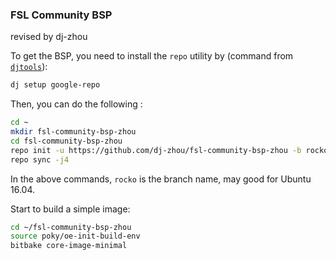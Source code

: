### FSL Community BSP

revised by dj-zhou

To get the BSP, you need to install the  `repo` utility by (command from [`djtools`](https://github.com/dj-zhou/djtools)):

```bash
dj setup google-repo
```

Then, you can do the following :

```bash
cd ~
mkdir fsl-community-bsp-zhou
cd fsl-community-bsp-zhou
repo init -u https://github.com/dj-zhou/fsl-community-bsp-zhou -b rocko
repo sync -j4
```

In the above commands, `rocko` is the branch name, may good for Ubuntu 16.04.

Start to build a simple image:

```bash
cd ~/fsl-community-bsp-zhou
source poky/oe-init-build-env
bitbake core-image-minimal
```

